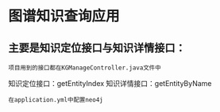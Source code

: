 # 图谱知识查询应用
## 主要是知识定位接口与知识详情接口：
```
项目用到的接口都在KGManageController.java文件中
```
知识定位接口：getEntityIndex
知识详情接口：getEntityByName
```
在application.yml中配置neo4j
